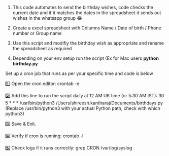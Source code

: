 1) This code automates to send the birthday wishes, code checks the current date and if it matches the dates in the spreadsheet it sends out wishes in the whatsapp group 😂

2) Create a excel spreadsheet with Columns Name / Date of birth / Phone number or Group name

3) Use this script and modifiy the birthday wish as appropriate and rename the spreadsheet as required

4) Depending on your env setup run the script (Ex for Mac users **python birthday.py**

Set up a cron job that runs as per your specific time and code is below

1️⃣ Open the cron editor:
crontab -e

2️⃣ Add this line to run the script daily at 12 AM UK time (or 5:30 AM IST):
30 5 * * * /usr/bin/python3 /Users/shireesh.kantharaj/Documents/birthdays.py
(Replace /usr/bin/python3 with your actual Python path, check with which python3)

3️⃣ Save & Exit.

4️⃣ Verify if cron is running:
crontab -l

5️⃣ Check logs if it runs correctly:
grep CRON /var/log/syslog
